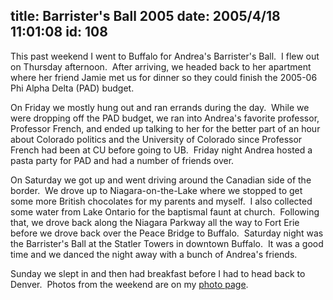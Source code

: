 title: Barrister's Ball 2005
date: 2005/4/18 11:01:08
id: 108
---
This past weekend I went to Buffalo for Andrea's Barrister's Ball.  I flew out on Thursday afternoon.  After arriving, we headed back to her apartment where her friend Jamie met us for dinner so they could finish the 2005-06 Phi Alpha Delta (PAD) budget. 

On Friday we mostly hung out and ran errands during the day.  While we were dropping off the PAD budget, we ran into Andrea's favorite professor, Professor French, and ended up talking to her for the better part of an hour about Colorado politics and the University of Colorado since Professor French had been at CU before going to UB.  Friday night Andrea hosted a pasta party for PAD and had a number of friends over. 

On Saturday we got up and went driving around the Canadian side of the border.  We drove up to Niagara-on-the-Lake where we stopped to get some more British chocolates for my parents and myself.  I also collected some water from Lake Ontario for the baptismal faunt at church.  Following that, we drove back along the Niagara Parkway all the way to Fort Erie before we drove back over the Peace Bridge to Buffalo.  Saturday night was the Barrister's Ball at the Statler Towers in downtown Buffalo.  It was a good time and we danced the night away with a bunch of Andrea's friends.

Sunday we slept in and then had breakfast before I had to head back to Denver.  Photos from the weekend are on my [photo page](Photo.aspx).